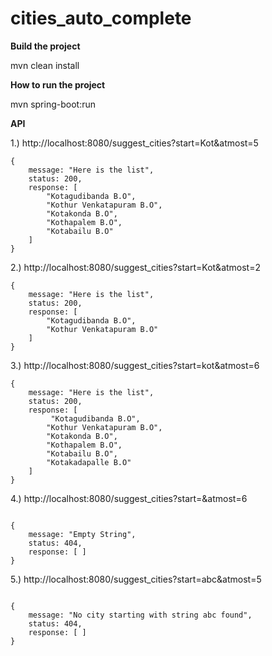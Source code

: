 # cities_auto_complete



**Build the project**

mvn clean install


**How to run the project**

mvn spring-boot:run


**API**


1.) http://localhost:8080/suggest_cities?start=Kot&atmost=5

```
{
    message: "Here is the list",
    status: 200,
    response: [
        "Kotagudibanda B.O",
        "Kothur Venkatapuram B.O",
        "Kotakonda B.O",
        "Kothapalem B.O",
        "Kotabailu B.O"
    ]
}

```

2.) http://localhost:8080/suggest_cities?start=Kot&atmost=2

```
{
    message: "Here is the list",
    status: 200,
    response: [
        "Kotagudibanda B.O",
        "Kothur Venkatapuram B.O"
    ]
}

```


3.) http://localhost:8080/suggest_cities?start=kot&atmost=6

```
{
    message: "Here is the list",
    status: 200,
    response: [
         "Kotagudibanda B.O",
        "Kothur Venkatapuram B.O",
        "Kotakonda B.O",
        "Kothapalem B.O",
        "Kotabailu B.O",
        "Kotakadapalle B.O"
    ]
}

```

4.) http://localhost:8080/suggest_cities?start=&atmost=6

```

{
    message: "Empty String",
    status: 404,
    response: [ ]
}

```

5.) http://localhost:8080/suggest_cities?start=abc&atmost=5

```

{
    message: "No city starting with string abc found",
    status: 404,
    response: [ ]
}

```
